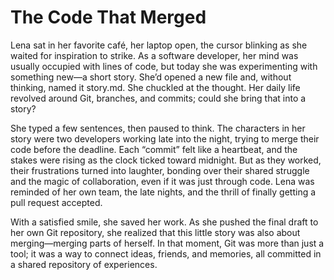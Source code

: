 # The Code That Merged

Lena sat in her favorite café, her laptop open, the cursor blinking as she waited for inspiration to strike. As a software developer, her mind was usually occupied with lines of code, but today she was experimenting with something new—a short story. She’d opened a new file and, without thinking, named it story.md. She chuckled at the thought. Her daily life revolved around Git, branches, and commits; could she bring that into a story?

She typed a few sentences, then paused to think. The characters in her story were two developers working late into the night, trying to merge their code before the deadline. Each “commit” felt like a heartbeat, and the stakes were rising as the clock ticked toward midnight. But as they worked, their frustrations turned into laughter, bonding over their shared struggle and the magic of collaboration, even if it was just through code. Lena was reminded of her own team, the late nights, and the thrill of finally getting a pull request accepted.

With a satisfied smile, she saved her work. As she pushed the final draft to her own Git repository, she realized that this little story was also about merging—merging parts of herself. In that moment, Git was more than just a tool; it was a way to connect ideas, friends, and memories, all committed in a shared repository of experiences.
